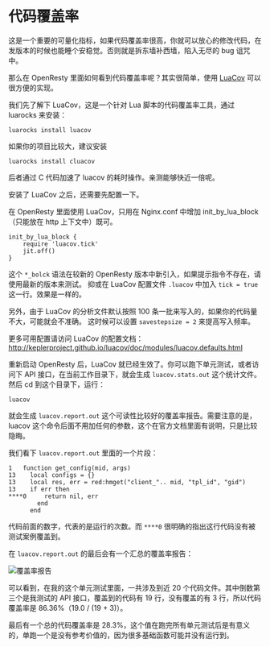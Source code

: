 # 代码覆盖率

这是一个重要的可量化指标，如果代码覆盖率很高，你就可以放心的修改代码，在发版本的时候也能睡个安稳觉。否则就是拆东墙补西墙，陷入无尽的 bug 诅咒中。

那么在 OpenResty 里面如何看到代码覆盖率呢？其实很简单，使用 [LuaCov](https://keplerproject.github.io/luacov/) 可以很方便的实现。

我们先了解下 LuaCov，这是一个针对 Lua 脚本的代码覆盖率工具，通过 luarocks 来安装：
```
luarocks install luacov
```

如果你的项目比较大，建议安装
```
luarocks install cluacov
```

后者通过 C 代码加速了 luacov 的耗时操作。亲测能够快近一倍呢。

安装了 LuaCov 之后，还需要先配置一下。

在 OpenResty 里面使用 LuaCov，只用在 Nginx.conf 中增加  init_by_lua_block（只能放在 http 上下文中）既可。
```
init_by_lua_block {
    require 'luacov.tick'
    jit.off()
}
```
这个 `*_bolck` 语法在较新的 OpenResty 版本中新引入，如果提示指令不存在，请使用最新的版本来测试。
抑或在 LuaCov 配置文件 `.luacov` 中加入 `tick = true` 这一行。效果是一样的。

另外，由于 LuaCov 的分析文件默认按照 100 条一批来写入的，如果你的代码量不大，可能就会不准确。
这时候可以设置 `savestepsize = 2` 来提高写入频率。

更多可用配置请访问 LuaCov 的配置文档：
http://keplerproject.github.io/luacov/doc/modules/luacov.defaults.html

重新启动 OpenResty 后，LuaCov 就已经生效了。你可以跑下单元测试，或者访问下 API 接口，在当前工作目录下，就会生成 `luacov.stats.out` 这个统计文件。然后 cd 到这个目录下，运行：
```
luacov
```
就会生成 `luacov.report.out` 这个可读性比较好的覆盖率报告。需要注意的是，luacov 这个命令后面不用加任何的参数，这个在官方文档里面有说明，只是比较隐晦。

我们看下 `luacov.report.out` 里面的一个片段：
```
1	function get_config(mid, args)
13	  local configs = {}
13	  local res, err = red:hmget("client_".. mid, "tpl_id", "gid")
13	  if err then
****0     return nil, err
        end
      end
```
代码前面的数字，代表的是运行的次数。而 `****0` 很明确的指出这行代码没有被测试案例覆盖到。

在 `luacov.report.out` 的最后会有一个汇总的覆盖率报告：

![覆盖率报告](../images/code_coverage.png)

可以看到，在我的这个单元测试里面，一共涉及到近 20 个代码文件。其中倒数第三个是我测试的 API 接口，覆盖到的代码有 19 行，没有覆盖的有 3 行，所以代码覆盖率是 86.36%（19.0 / (19 + 3)）。

最后有一个总的代码覆盖率是 28.3%，这个值在跑完所有单元测试后是有意义的，单跑一个是没有参考价值的，因为很多基础函数可能并没有运行到。

